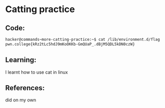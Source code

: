 # Catting practice
## Code:
```bash
hacker@commands~more-catting-practice:~$ cat /lib/environment.d/flag
pwn.college{kRz2tLc5hdJ9mKoOKKb-GmQUaP_.dBjM5QDL5kDN0czW}
```
## Learning:
 I learnt how to use cat in linux
## References:
 did on my own
